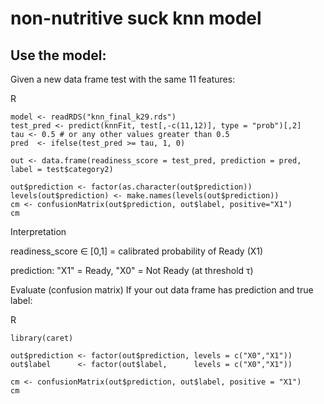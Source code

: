 # non-nutritive suck knn model
## Use the model:
Given a new data frame test with the same 11 features:

R
```
model <- readRDS("knn_final_k29.rds")
test_pred <- predict(knnFit, test[,-c(11,12)], type = "prob")[,2]
tau <- 0.5 # or any other values greater than 0.5
pred  <- ifelse(test_pred >= tau, 1, 0)

out <- data.frame(readiness_score = test_pred, prediction = pred, label = test$category2)

out$prediction <- factor(as.character(out$prediction))
levels(out$prediction) <- make.names(levels(out$prediction))
cm <- confusionMatrix(out$prediction, out$label, positive="X1")
cm
```
Interpretation

readiness_score ∈ [0,1] = calibrated probability of Ready (X1)

prediction: "X1" = Ready, "X0" = Not Ready (at threshold τ)

Evaluate (confusion matrix)
If your out data frame has prediction and true label:

R
```
library(caret)

out$prediction <- factor(out$prediction, levels = c("X0","X1"))
out$label      <- factor(out$label,      levels = c("X0","X1"))

cm <- confusionMatrix(out$prediction, out$label, positive = "X1")
cm
```